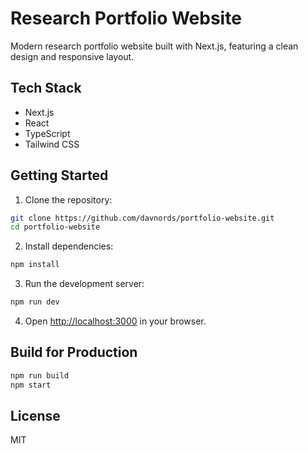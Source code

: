 # Research Portfolio Website

Modern research portfolio website built with Next.js, featuring a clean design and responsive layout.

## Tech Stack

- Next.js
- React
- TypeScript
- Tailwind CSS

## Getting Started

1. Clone the repository:
```bash
git clone https://github.com/davnords/portfolio-website.git
cd portfolio-website
```

2. Install dependencies:
```bash
npm install
```

3. Run the development server:
```bash
npm run dev
```

4. Open [http://localhost:3000](http://localhost:3000) in your browser.

## Build for Production

```bash
npm run build
npm start
```

## License

MIT
